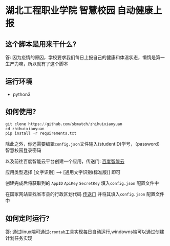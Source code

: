 # 湖北工程职业学院 智慧校园 自动健康上报

## 这个脚本是用来干什么?
  答: 因为疫情的原因，学校要求我们每日上报自己的健康和体温状态，懒惰是第一生产力嘛，所以就有了这个脚本
## 运行环境
 - python3
## 如何使用?
 
 ``` python
 git clone https://github.com/sbmatch/zhihuixiaoyuan
 cd zhihuixiaoyuan
 pip install -r requirements.txt
 ```

除此之外，你还需要编辑`config.json`文件输入(studentID)学号，（password）智慧校园登录密码

以及前往百度智能云平台创建一个应用，传送门: [百度智能云](https://console.bce.baidu.com/ai/#/ai/speech/app/create)

应用类型选择 [文字识别] --> [通用文字识别(标准版)] 即可

创建完成后将获取到的 `AppID`  `ApiKey` `SecretKey` 填入`config.json` 配置文件中

在国家网站查找省市县的行政区划代码 [传送门](http://xzqh.mca.gov.cn/defaultQuery?shengji=%BA%FE%B1%B1%CA%A1%A3%A8%B6%F5%A3%A9&diji=-1&xianji=-1) 
并将其填入`config.json` 配置文件中

## 如何定时运行?
 答: 通过linux端可通过`crontab`工具实现每日自动运行,windowns端可以通过创建计划任务实现

